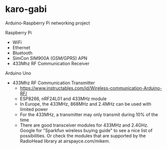 # karo-gabi
Arduino-Raspberry Pi networking project

Raspberry Pi
- WiFi
- Ethernet
- Bluetooth
- SimCon SIM900A (GSM/GPRS) APN
- 433Mhz RF Communication Receiver


Arduino Uno

- 433Mhz RF Communication Transmitter
  - https://www.instructables.com/id/Wireless-communication-Arduino-RF/
  - ESP8266, nRF24L01 and 433MHz module
  - In Europe, the 433MHz, 868MHz and 2.4MHz can be used with limited power
  - For the 433MHz, a transmitter may only transmit during 10% of the time
  - There are good transceiver modules for 433MHz and 2.4GHz. Google for "Sparkfun wireless buying guide" to see a nice list of possibilities. Or check the modules that are supported by the RadioHead library at airspayce.com/mikem.
